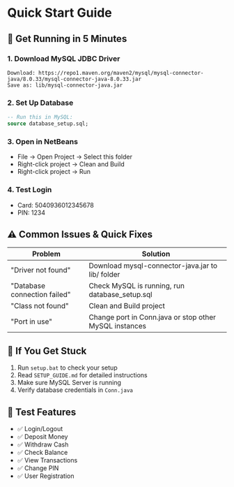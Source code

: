 # Quick Start Guide

## 🚀 Get Running in 5 Minutes

### 1. Download MySQL JDBC Driver
```
Download: https://repo1.maven.org/maven2/mysql/mysql-connector-java/8.0.33/mysql-connector-java-8.0.33.jar
Save as: lib/mysql-connector-java.jar
```

### 2. Set Up Database
```sql
-- Run this in MySQL:
source database_setup.sql;
```

### 3. Open in NetBeans
- File → Open Project → Select this folder
- Right-click project → Clean and Build
- Right-click project → Run

### 4. Test Login
- Card: 5040936012345678
- PIN: 1234

## ⚠️ Common Issues & Quick Fixes

| Problem | Solution |
|---------|----------|
| "Driver not found" | Download mysql-connector-java.jar to lib/ folder |
| "Database connection failed" | Check MySQL is running, run database_setup.sql |
| "Class not found" | Clean and Build project |
| "Port in use" | Change port in Conn.java or stop other MySQL instances |

## 🔧 If You Get Stuck
1. Run `setup.bat` to check your setup
2. Read `SETUP_GUIDE.md` for detailed instructions
3. Make sure MySQL Server is running
4. Verify database credentials in `Conn.java`

## 📱 Test Features
- ✅ Login/Logout
- ✅ Deposit Money
- ✅ Withdraw Cash
- ✅ Check Balance
- ✅ View Transactions
- ✅ Change PIN
- ✅ User Registration

